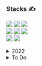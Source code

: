 ### Stacks ✍



<img src="https://img.shields.io/badge/JAVA-007396?style=for-the-badge&logo=java&logoColor=white"> <img src="https://img.shields.io/badge/javascript-F7DF1E?style=for-the-badge&logo=javascript&logoColor=black"> <img src="https://img.shields.io/badge/Delphi-232F3E?style=for-the-badge&logo=Delph&logoColor=white"><br>
<img src="https://img.shields.io/badge/oracle-F80000?style=for-the-badge&logo=oracle&logoColor=white"> <img src="https://img.shields.io/badge/postgresql-4169E1?style=for-the-badge&logo=postgresql&logoColor=white"> <img src="https://img.shields.io/badge/mysql-4479A1?style=for-the-badge&logo=mysql&logoColor=white"><br>
<img src="https://img.shields.io/badge/Spring-6DB33F?style=for-the-badge&logo=Spring&logoColor=white"> <img src="https://img.shields.io/badge/SpringBoot-6DB33F?style=for-the-badge&logo=SpringBoot&logoColor=white"> 

<details>
<summary>2022</summary>

(인프런강의)스프링 입문 - 코드로 배우는 스프링 부트, 웹 MVC, DB 접근기술
(인프런강의)스프링 핵심 원리 - 기본편<br>
(인프런강의)모든 개발자를 위한 HTTP 웹 기본 지식<br>
(인프런강의)자바 ORM 표준 JPA 프로그래밍 - 기본편<br>
(인프런강의)실전!스프링 부트와 JPA 활용1 - 웹 애플리케이션 개발

</details>

<details>
<summary>To Do</summary>

(인프런강의)스프링MVC1편 - 백엔드 웹 개발 핵심 기술<br>
(인프런강의)스프링MVC2편 - 백엔드 웹 개발 활용 기술<br>
(인프런강의)스프링DB1편 - 데이터 접근 핵심 원리<br>
(인프런강의)스프링DB2편 - 데이터 접근 활용 기술<br>
(인프런강의)더 자바,Java 8
(인프런강의)자바(Java)알고리즘 문제풀이 입문: 코딩테스트 대비
(인프런강의)기출로 대비하는 개발자 전공면접[CS 완전정복]
(인프런강의)공공 데이터(오픈 데이터) API 제대로 배우기 Part.1<br>
(인프런강의)리눅스 입문 - 개념으로 탄탄히

</details>
